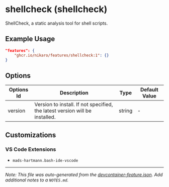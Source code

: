 
# shellcheck (shellcheck)

ShellCheck, a static analysis tool for shell scripts.

## Example Usage

```json
"features": {
    "ghcr.io/nikaro/features/shellcheck:1": {}
}
```

## Options

| Options Id | Description | Type | Default Value |
|-----|-----|-----|-----|
| version | Version to install. If not specified, the latest version will be installed. | string | - |

## Customizations

### VS Code Extensions

- `mads-hartmann.bash-ide-vscode`



---

_Note: This file was auto-generated from the [devcontainer-feature.json](https://github.com/nikaro/features/blob/main/src/shellcheck/devcontainer-feature.json).  Add additional notes to a `NOTES.md`._
